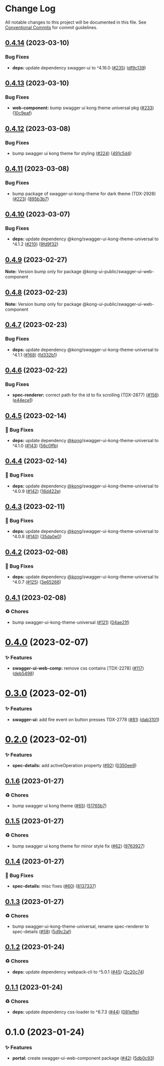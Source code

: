# Change Log

All notable changes to this project will be documented in this file.
See [Conventional Commits](https://conventionalcommits.org) for commit guidelines.

## [0.4.14](https://github.com/Kong/public-ui-components/compare/@kong-ui-public/swagger-ui-web-component@0.4.13...@kong-ui-public/swagger-ui-web-component@0.4.14) (2023-03-10)


### Bug Fixes

* **deps:** update dependency swagger-ui to ^4.16.0 ([#235](https://github.com/Kong/public-ui-components/issues/235)) ([df9c139](https://github.com/Kong/public-ui-components/commit/df9c139c23d001915cee5a988bb1e182c325845b))





## [0.4.13](https://github.com/Kong/public-ui-components/compare/@kong-ui-public/swagger-ui-web-component@0.4.12...@kong-ui-public/swagger-ui-web-component@0.4.13) (2023-03-10)


### Bug Fixes

* **web-component:** bump swagger ui kong theme universal pkg ([#233](https://github.com/Kong/public-ui-components/issues/233)) ([10c9eaf](https://github.com/Kong/public-ui-components/commit/10c9eafeeee56a4df39efa859df5fceb62f8a2ce))





## [0.4.12](https://github.com/Kong/public-ui-components/compare/@kong-ui-public/swagger-ui-web-component@0.4.11...@kong-ui-public/swagger-ui-web-component@0.4.12) (2023-03-08)


### Bug Fixes

* bump swagger ui kong theme for styling ([#224](https://github.com/Kong/public-ui-components/issues/224)) ([491c5d4](https://github.com/Kong/public-ui-components/commit/491c5d447fa2dc780ed5d34a71348bb0b3c5438d))





## [0.4.11](https://github.com/Kong/public-ui-components/compare/@kong-ui-public/swagger-ui-web-component@0.4.10...@kong-ui-public/swagger-ui-web-component@0.4.11) (2023-03-08)


### Bug Fixes

* bump package of swagger-ui-kong-theme for dark theme (TDX-2928) ([#223](https://github.com/Kong/public-ui-components/issues/223)) ([895b3b7](https://github.com/Kong/public-ui-components/commit/895b3b73b140073b50b84c8524aeecf1f96f640f))





## [0.4.10](https://github.com/Kong/public-ui-components/compare/@kong-ui-public/swagger-ui-web-component@0.4.9...@kong-ui-public/swagger-ui-web-component@0.4.10) (2023-03-07)


### Bug Fixes

* **deps:** update dependency @kong/swagger-ui-kong-theme-universal to ^4.1.2 ([#210](https://github.com/Kong/public-ui-components/issues/210)) ([9fd9f32](https://github.com/Kong/public-ui-components/commit/9fd9f327f2a1071bffd5a2d04590014b9266bf9c))





## [0.4.9](https://github.com/Kong/public-ui-components/compare/@kong-ui-public/swagger-ui-web-component@0.4.8...@kong-ui-public/swagger-ui-web-component@0.4.9) (2023-02-27)

**Note:** Version bump only for package @kong-ui-public/swagger-ui-web-component





## [0.4.8](https://github.com/Kong/public-ui-components/compare/@kong-ui-public/swagger-ui-web-component@0.4.7...@kong-ui-public/swagger-ui-web-component@0.4.8) (2023-02-23)

**Note:** Version bump only for package @kong-ui-public/swagger-ui-web-component





## [0.4.7](https://github.com/Kong/public-ui-components/compare/@kong-ui-public/swagger-ui-web-component@0.4.6...@kong-ui-public/swagger-ui-web-component@0.4.7) (2023-02-23)


### Bug Fixes

* **deps:** update dependency @kong/swagger-ui-kong-theme-universal to ^4.1.1 ([#168](https://github.com/Kong/public-ui-components/issues/168)) ([fd332b1](https://github.com/Kong/public-ui-components/commit/fd332b1d63107a1fa3db6a93f6ccdec497a87f7d))





## [0.4.6](https://github.com/Kong/public-ui-components/compare/@kong-ui-public/swagger-ui-web-component@0.4.5...@kong-ui-public/swagger-ui-web-component@0.4.6) (2023-02-22)


### Bug Fixes

* **spec-renderer:** correct path for the id to fix scrolling (TDX-2877) ([#156](https://github.com/Kong/public-ui-components/issues/156)) ([e44ece1](https://github.com/Kong/public-ui-components/commit/e44ece1859215522da7ca626e35269714dad2540))





## [0.4.5](https://github.com/Kong/public-ui-components/compare/@kong-ui-public/swagger-ui-web-component@0.4.4...@kong-ui-public/swagger-ui-web-component@0.4.5) (2023-02-14)


### 🐛 Bug Fixes

* **deps:** update dependency [@kong](https://github.com/kong)/swagger-ui-kong-theme-universal to ^4.1.0 ([#143](https://github.com/Kong/public-ui-components/issues/143)) ([56c0ffb](https://github.com/Kong/public-ui-components/commit/56c0ffb78e4558c58b07368eb8efc544f61d6084))





## [0.4.4](https://github.com/Kong/public-ui-components/compare/@kong-ui-public/swagger-ui-web-component@0.4.3...@kong-ui-public/swagger-ui-web-component@0.4.4) (2023-02-14)


### 🐛 Bug Fixes

* **deps:** update dependency [@kong](https://github.com/kong)/swagger-ui-kong-theme-universal to ^4.0.9 ([#142](https://github.com/Kong/public-ui-components/issues/142)) ([16d422e](https://github.com/Kong/public-ui-components/commit/16d422ef152e5165abad98dc2806b7ec32dfe214))





## [0.4.3](https://github.com/Kong/public-ui-components/compare/@kong-ui-public/swagger-ui-web-component@0.4.2...@kong-ui-public/swagger-ui-web-component@0.4.3) (2023-02-11)


### 🐛 Bug Fixes

* **deps:** update dependency [@kong](https://github.com/kong)/swagger-ui-kong-theme-universal to ^4.0.8 ([#140](https://github.com/Kong/public-ui-components/issues/140)) ([35da0e0](https://github.com/Kong/public-ui-components/commit/35da0e0af6f9427d47a3a91713edcabbecea2986))





## [0.4.2](https://github.com/Kong/public-ui-components/compare/@kong-ui-public/swagger-ui-web-component@0.4.1...@kong-ui-public/swagger-ui-web-component@0.4.2) (2023-02-08)


### 🐛 Bug Fixes

* **deps:** update dependency [@kong](https://github.com/kong)/swagger-ui-kong-theme-universal to ^4.0.7 ([#125](https://github.com/Kong/public-ui-components/issues/125)) ([3e65266](https://github.com/Kong/public-ui-components/commit/3e6526612abd89ef10f290e2c43edb764782e9b9))





## [0.4.1](https://github.com/Kong/public-ui-components/compare/@kong-ui-public/swagger-ui-web-component@0.4.0...@kong-ui-public/swagger-ui-web-component@0.4.1) (2023-02-08)


### ♻️ Chores

* bump swagger-ui-kong-theme-universal ([#121](https://github.com/Kong/public-ui-components/issues/121)) ([04ae21f](https://github.com/Kong/public-ui-components/commit/04ae21fffac9dac6891f93aa81149afffc136fc0))





# [0.4.0](https://github.com/Kong/public-ui-components/compare/@kong-ui-public/swagger-ui-web-component@0.3.0...@kong-ui-public/swagger-ui-web-component@0.4.0) (2023-02-07)


### ✨ Features

* **swagger-ui-web-comp:** remove css contains [TDX-2278] ([#117](https://github.com/Kong/public-ui-components/issues/117)) ([deb5498](https://github.com/Kong/public-ui-components/commit/deb5498020fee25218919de9b0e687434c5bfed5))





# [0.3.0](https://github.com/Kong/public-ui-components/compare/@kong-ui-public/swagger-ui-web-component@0.2.0...@kong-ui-public/swagger-ui-web-component@0.3.0) (2023-02-01)


### ✨ Features

* **swagger-ui:** add fire event on button presses TDX-2778 ([#81](https://github.com/Kong/public-ui-components/issues/81)) ([dab3101](https://github.com/Kong/public-ui-components/commit/dab3101001c9713f7e35860942a8c9f455dfcb6f))





# [0.2.0](https://github.com/Kong/public-ui-components/compare/@kong-ui-public/swagger-ui-web-component@0.1.6...@kong-ui-public/swagger-ui-web-component@0.2.0) (2023-02-01)


### ✨ Features

* **spec-details:** add activeOperation property ([#92](https://github.com/Kong/public-ui-components/issues/92)) ([0350ee9](https://github.com/Kong/public-ui-components/commit/0350ee96b5bacf9f5728f267142c0b1958185f10))





## [0.1.6](https://github.com/Kong/public-ui-components/compare/@kong-ui-public/swagger-ui-web-component@0.1.5...@kong-ui-public/swagger-ui-web-component@0.1.6) (2023-01-27)


### ♻️ Chores

* bump swagger ui kong theme ([#65](https://github.com/Kong/public-ui-components/issues/65)) ([51765b7](https://github.com/Kong/public-ui-components/commit/51765b7100a494e64dc7d227a1e6c49af539554c))





## [0.1.5](https://github.com/Kong/public-ui-components/compare/@kong-ui-public/swagger-ui-web-component@0.1.4...@kong-ui-public/swagger-ui-web-component@0.1.5) (2023-01-27)


### ♻️ Chores

* bump swagger ui kong theme for minor style fix ([#62](https://github.com/Kong/public-ui-components/issues/62)) ([9763927](https://github.com/Kong/public-ui-components/commit/9763927f6be1056074e3e34ab0a5a0e0bf86e4b3))





## [0.1.4](https://github.com/Kong/public-ui-components/compare/@kong-ui-public/swagger-ui-web-component@0.1.3...@kong-ui-public/swagger-ui-web-component@0.1.4) (2023-01-27)


### 🐛 Bug Fixes

* **spec-details:** misc fixes ([#60](https://github.com/Kong/public-ui-components/issues/60)) ([8137337](https://github.com/Kong/public-ui-components/commit/813733757c6797b2bcc19f802b0d2dde31c52cbe))





## [0.1.3](https://github.com/Kong/public-ui-components/compare/@kong-ui-public/swagger-ui-web-component@0.1.2...@kong-ui-public/swagger-ui-web-component@0.1.3) (2023-01-27)


### ♻️ Chores

* bump swagger-ui-kong-theme-universal, rename spec-renderer to spec-details ([#58](https://github.com/Kong/public-ui-components/issues/58)) ([5d9c2af](https://github.com/Kong/public-ui-components/commit/5d9c2af5f8184d7f353f5e5f2437fdaabe99a673))





## [0.1.2](https://github.com/Kong/public-ui-components/compare/@kong-ui-public/swagger-ui-web-component@0.1.1...@kong-ui-public/swagger-ui-web-component@0.1.2) (2023-01-24)


### ♻️ Chores

* **deps:** update dependency webpack-cli to ^5.0.1 ([#45](https://github.com/Kong/public-ui-components/issues/45)) ([2c20c74](https://github.com/Kong/public-ui-components/commit/2c20c74d95a80a081c26e5962cd5deba1a792ef3))





## [0.1.1](https://github.com/Kong/public-ui-components/compare/@kong-ui-public/swagger-ui-web-component@0.1.0...@kong-ui-public/swagger-ui-web-component@0.1.1) (2023-01-24)


### ♻️ Chores

* **deps:** update dependency css-loader to ^6.7.3 ([#44](https://github.com/Kong/public-ui-components/issues/44)) ([081effe](https://github.com/Kong/public-ui-components/commit/081effe8f32b738cb4765b3180f3d02cf96bceef))





# 0.1.0 (2023-01-24)


### ✨ Features

* **portal:** create swagger-ui-web-component package ([#42](https://github.com/Kong/public-ui-components/issues/42)) ([5db0c93](https://github.com/Kong/public-ui-components/commit/5db0c9382b58ad76d7ad5e40aa4e3e2393b7d900))

